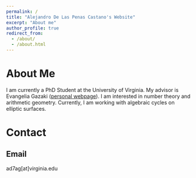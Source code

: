 ```yaml
---
permalink: /
title: "Alejandro De Las Penas Castano's Website"
excerpt: "About me"
author_profile: true
redirect_from: 
  - /about/
  - /about.html
---
```


About Me
======
I am currently a PhD Student at the University of Virginia. My advisor is Evangelia Gazaki ([personal webpage](https://sites.google.com/view/valiagazakihomepage/home)). I am interested in number theory and arithmetic geometry. Currently, I am working with algebraic cycles on elliptic surfaces.

Contact
======
Email
------
ad7ag[at]virginia.edu
